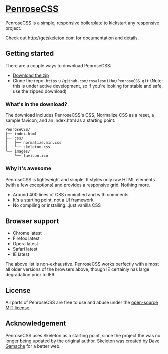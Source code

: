 # [PenroseCSS](http://getskeleton.com)
PenroseCSS is a simple, responsive boilerplate to kickstart any responsive project.

Check out <http://getskeleton.com> for documentation and details.

## Getting started

There are a couple ways to download PenroseCSS:
- [Download the zip](https://github.com/rosalesnikho/PenroseCSS)
- Clone the repo: `https://github.com/rosalesnikho/PenroseCSS.git` (Note: this is under active development, so if you're looking for stable and safe, use the zipped download)


### What's in the download?

The download includes PenroseCSS's CSS, Normalize CSS as a reset, a sample favicon, and an index.html as a starting point.

```
PenroseCSS/
├── index.html
├── css/
│   ├── normalize.min.css
│   └── skeleton.css
└── images/
    └── favicon.ico

```

### Why it's awesome

PenroseCSS is lightweight and simple. It styles only raw HTML elements (with a few exceptions) and provides a responsive grid. Nothing more.
- Around 400 lines of CSS unminified and with comments
- It's a starting point, not a UI framework
- No compiling or installing...just vanilla CSS


## Browser support

- Chrome latest
- Firefox latest
- Opera latest
- Safari latest
- IE latest

The above list is non-exhaustive. PenroseCSS works perfectly with almost all older versions of the browsers above, though IE certainly has large degradation prior to IE9.


## License

All parts of PenroseCSS are free to use and abuse under the [open-source MIT license](https://github.com/dhg/Skeleton/blob/master/LICENSE.md).


## Acknowledgement

PenroseCSS uses Skeleton as a starting point, since the project the was no longer being updated by the original author. Skeleton was created by [Dave Gamache](https://twitter.com/dhg) for a better web.
